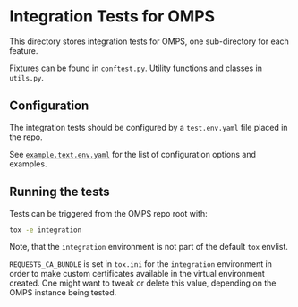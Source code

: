 # Integration Tests for OMPS

This directory stores integration tests for OMPS, one sub-directory for each
feature.

Fixtures can be found in `conftest.py`. Utility functions and classes in
`utils.py`.


## Configuration

The integration tests should be configured by a `test.env.yaml` file placed in
the repo.

See [`example.text.env.yaml`](../../example.test.env.yaml) for the list of configuration options and
examples.


## Running the tests

Tests can be triggered from the OMPS repo root with:

```bash
tox -e integration
```

Note, that the `integration` environment is not part of the default `tox`
envlist.

`REQUESTS_CA_BUNDLE` is set in `tox.ini` for the `integration` environment in
order to make custom certificates available in the virtual environment
created. One might want to tweak or delete this value, depending on the OMPS
instance being tested.
